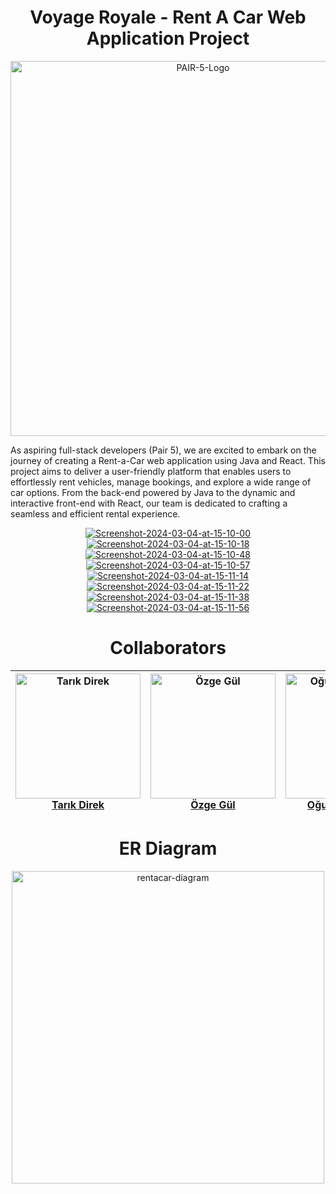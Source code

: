 <div align="center">
  <b><h1>Voyage Royale - Rent A Car Web Application Project</h1></b>
</div>

<div align="center">
  <img src="https://i.ibb.co/t84wHDT/github.jpg" alt="PAIR-5-Logo" border="0" width="600">
</div>

As aspiring full-stack developers (Pair 5), we are excited to embark on the journey of creating a Rent-a-Car web application using Java and React. This project aims to deliver a user-friendly platform that enables users to effortlessly rent vehicles, manage bookings, and explore a wide range of car options. From the back-end powered by Java to the dynamic and interactive front-end with React, our team is dedicated to crafting a seamless and efficient rental experience. 

<div align="center">
  <a href="https://ibb.co/7KX1YNY"><img src="https://i.ibb.co/GR05x3x/Screenshot-2024-03-04-at-15-10-00.png" alt="Screenshot-2024-03-04-at-15-10-00" border="0" /></a>
  <a href="https://ibb.co/Hnh3Bdp"><img src="https://i.ibb.co/vZXRVYv/Screenshot-2024-03-04-at-15-10-18.png" alt="Screenshot-2024-03-04-at-15-10-18" border="0" /></a>
  <a href="https://ibb.co/tBDqgZ3"><img src="https://i.ibb.co/Mn7cr89/Screenshot-2024-03-04-at-15-10-48.png" alt="Screenshot-2024-03-04-at-15-10-48" border="0" /></a>
  <a href="https://ibb.co/2WqXcTZ"><img src="https://i.ibb.co/mbJQh3N/Screenshot-2024-03-04-at-15-10-57.png" alt="Screenshot-2024-03-04-at-15-10-57" border="0" /></a>
  <a href="https://ibb.co/JdsQkSy"><img src="https://i.ibb.co/PY6QCV9/Screenshot-2024-03-04-at-15-11-14.png" alt="Screenshot-2024-03-04-at-15-11-14" border="0" /></a>
  <a href="https://ibb.co/DzD2hpQ"><img src="https://i.ibb.co/LYz7m51/Screenshot-2024-03-04-at-15-11-22.png" alt="Screenshot-2024-03-04-at-15-11-22" border="0" /></a>
  <a href="https://ibb.co/cCB2wFg"><img src="https://i.ibb.co/ZYjcS8L/Screenshot-2024-03-04-at-15-11-38.png" alt="Screenshot-2024-03-04-at-15-11-38" border="0" /></a>
  <a href="https://ibb.co/LgDt6F5"><img src="https://i.ibb.co/c8KFtBL/Screenshot-2024-03-04-at-15-11-56.png" alt="Screenshot-2024-03-04-at-15-11-56" border="0" /></a>
</div>

<div align="center">
  <b><h1>Collaborators</h1></b>
</div>

| <div align="center"><img src="https://github.com/Tarikdirek.png" alt="Tarık Direk" width="200"/><br/><b>[Tarık Direk](https://github.com/Tarikdirek)</b></div> | <div align="center"><img src="https://github.com/ozgegul.png" alt="Özge Gül" width="200"/><br/><b>[Özge Gül](https://github.com/ozgegul)</b></div> | <div align="center"><img src="https://github.com/oguzkaganbati.png" alt="Oğuz Kağan BATI" width="200"/><br/><b>[Oğuz Kağan Batı](https://github.com/oguzkaganbati)</b></div> | <div align="center"><img src="https://github.com/RumeysaaKopuz.png" alt="Rümeysa Kopuz" width="200"/><br/><b>[Rümeysa Kopuz](https://github.com/RumeysaaKopuz)</b></div> | <div align="center"><img src="https://github.com/VedatYalcinkaya.png" alt="Vedat Yalçınkaya" width="200"/><br/><b>[Vedat Yalçınkaya](https://github.com/VedatYalcinkaya)</b></div> |
| --- | --- | --- | --- | --- |

<div align="center">
  <b><h1>ER Diagram</h1></b>
</div>

<div align="center">
  <img src="https://i.ibb.co/CvXWTHV/rentacar-diagram.png" alt="rentacar-diagram" border="0" width="500">
</div>

